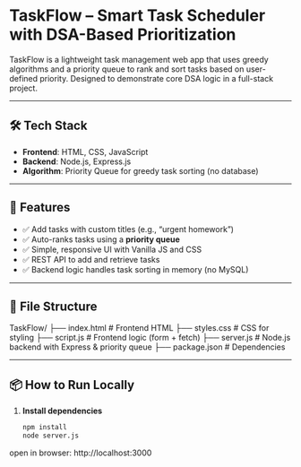 # TaskFlow – Smart Task Scheduler with DSA-Based Prioritization

TaskFlow is a lightweight task management web app that uses greedy algorithms and a priority queue to rank and sort tasks based on user-defined priority. Designed to demonstrate core DSA logic in a full-stack project.

---

## 🛠 Tech Stack

- **Frontend**: HTML, CSS, JavaScript
- **Backend**: Node.js, Express.js
- **Algorithm**: Priority Queue for greedy task sorting (no database)

---

## 🚀 Features

- ✅ Add tasks with custom titles (e.g., “urgent homework”)
- ✅ Auto-ranks tasks using a **priority queue**  
- ✅ Simple, responsive UI with Vanilla JS and CSS  
- ✅ REST API to add and retrieve tasks  
- ✅ Backend logic handles task sorting in memory (no MySQL)

---

## 📁 File Structure

TaskFlow/
├── index.html # Frontend HTML
├── styles.css # CSS for styling
├── script.js # Frontend logic (form + fetch)
├── server.js # Node.js backend with Express & priority queue
├── package.json # Dependencies


---

## 📦 How to Run Locally

1. **Install dependencies**
   ```bash
   npm install
   node server.js

open in browser:
   http://localhost:3000




